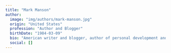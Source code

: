 ```yaml
---
title: "Mark Manson"
author:
  image: "img/authors/mark-manson.jpg"
  origin: "United States"
  profession: "Author and Blogger"
  birthDate: "1984-03-09"
  bio: "American writer and blogger, author of personal development and relationship books, known for his direct and pragmatic style. His work combines philosophy, psychology, and personal experiences to offer clear and actionable advice."
  social: []
---
```

